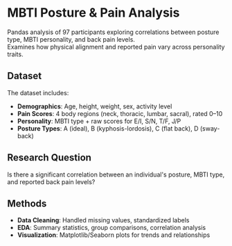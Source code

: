 # MBTI Posture & Pain Analysis

Pandas analysis of 97 participants exploring correlations between posture type, MBTI personality, and back pain levels.  
Examines how physical alignment and reported pain vary across personality traits.

## Dataset
The dataset includes:
- **Demographics**: Age, height, weight, sex, activity level
- **Pain Scores**: 4 body regions (neck, thoracic, lumbar, sacral), rated 0–10
- **Personality**: MBTI type + raw scores for E/I, S/N, T/F, J/P
- **Posture Types**: A (ideal), B (kyphosis-lordosis), C (flat back), D (sway-back)

## Research Question
Is there a significant correlation between an individual's posture, MBTI type, and reported back pain levels?

## Methods
- **Data Cleaning**: Handled missing values, standardized labels
- **EDA**: Summary statistics, group comparisons, correlation analysis
- **Visualization**: Matplotlib/Seaborn plots for trends and relationships
